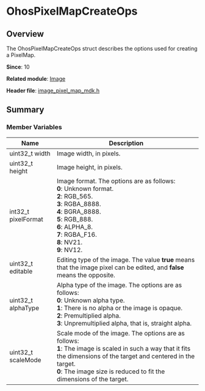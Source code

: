 # OhosPixelMapCreateOps

## Overview

The OhosPixelMapCreateOps struct describes the options used for creating a PixelMap.

**Since**: 10

**Related module**: [Image](capi-image.md)

**Header file**: [image_pixel_map_mdk.h](capi-image-pixel-map-mdk-h.md)

## Summary

### Member Variables

| Name| Description|
| -- | -- |
| uint32_t width | Image width, in pixels.|
| uint32_t height | Image height, in pixels.|
| int32_t pixelFormat | Image format. The options are as follows:<br>**0**: Unknown format.<br>**2**: RGB_565.<br>**3**: RGBA_8888.<br>**4**: BGRA_8888.<br>**5**: RGB_888.<br>**6**: ALPHA_8.<br>**7**: RGBA_F16.<br>**8**: NV21.<br>**9**: NV12.|
| uint32_t editable | Editing type of the image. The value **true** means that the image pixel can be edited, and **false** means the opposite.|
| uint32_t alphaType | Alpha type of the image. The options are as follows:<br>**0**: Unknown alpha type.<br>**1**: There is no alpha or the image is opaque.<br>**2**: Premultiplied alpha.<br>**3**: Unpremultiplied alpha, that is, straight alpha.|
| uint32_t scaleMode | Scale mode of the image. The options are as follows:<br>**1**: The image is scaled in such a way that it fits the dimensions of the target and centered in the target.<br>**0**: The image size is reduced to fit the dimensions of the target.|
